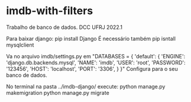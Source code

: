 # imdb-with-filters
Trabalho de banco de dados. DCC UFRJ 2022.1

Para baixar django: pip install Django
É necessário também
pip isntall mysqlclient

Va no arquivo imdb/settings.py
em
"DATABASES = {
    'default': {
        'ENGINE': 'django.db.backends.mysql',
        'NAME': 'imdb',
        'USER': 'root',
        'PASSWORD': '123456',
        'HOST': 'localhost',
        'PORT': '3306',
    }
}"
Configura para o seu banco de dados.

No terminal na pasta ../imdb-django/
execute: 
python manage.py makemigration
python manage.py migrate


